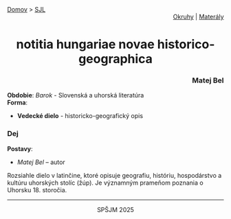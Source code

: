 <div align="center">
    <div align="left">
        <a href="/README.md">Domov</a>
        >
        <a href="../SLOVENCINA.md">SJL</a>
    </div>
    <div align="right">
        <a href="../ustne-okruhy.org.md">Okruhy</a>
        |
        <a href="https://drive.google.com/drive/u/1/folders/1hWhZNvgWC-8cb7jK5zRorX9WfCzyq_WF">Materály</a>
    </div>
<h1>notitia hungariae novae historico-geographica</h1>
    <div align="right">
        <h3>Matej Bel</h3>
    </div>
</div>

__Obdobie__: _Barok_ - Slovenská a uhorská literatúra  
__Forma__:  
- **Vedecké dielo** - historicko-geografický opis

### Dej
__Postavy__:  
- *Matej Bel* – autor

Rozsiahle dielo v latinčine, ktoré opisuje geografiu, históriu, hospodárstvo a kultúru uhorských stolíc (žúp). Je významným prameňom poznania o Uhorsku 18. storočia.

---
<div align="center">
    <p>SPŠJM 2025</p>
</div>